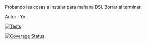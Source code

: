 
Probando las cosas a instalar para mañana DSI. Borrar al terminar.

Autor : Yo.

[![Tests](https://github.com/alu0100283433/borrameDSI/actions/workflows/node.js.yml/badge.svg)](https://github.com/alu0100283433/borrameDSI/actions/workflows/node.js.yml)

[![Coverage Status](https://coveralls.io/repos/github/alu0100283433/borrameDSI/badge.svg?branch=master)](https://coveralls.io/github/alu0100283433/borrameDSI?branch=master)

